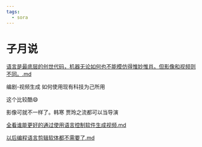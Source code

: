 ```yaml
---
tags:
  - sora
---
```

# 子月说



[语言是最底层的创世代码，机器无论如何也不能模仿得惟妙惟肖。但影像和视频则不同。.md](./语言是最底层的创世代码，机器无论如何也不能模仿得惟妙惟肖。但影像和视频则不同。.md)



编剧-视频生成 如何使用现有科技为己所用

这个比较酷😄

影像可就不一样了。韩寒 贾玲之流都可以当导演

[全看谁能更好的通过使用语言控制软件生成视频.md](./全看谁能更好的通过使用语言控制软件生成视频.md)

[以后编程语言剪辑软体都不需要了.md](./以后编程语言剪辑软体都不需要了.md)


